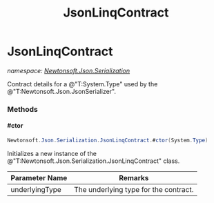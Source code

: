 ﻿---
title: JsonLinqContract
---

# JsonLinqContract
_namespace: [Newtonsoft.Json.Serialization](N-Newtonsoft.Json.Serialization.html)_

Contract details for a @"T:System.Type" used by the @"T:Newtonsoft.Json.JsonSerializer".



### Methods

#### #ctor
```csharp
Newtonsoft.Json.Serialization.JsonLinqContract.#ctor(System.Type)
```
Initializes a new instance of the @"T:Newtonsoft.Json.Serialization.JsonLinqContract" class.

|Parameter Name|Remarks|
|--------------|-------|
|underlyingType|The underlying type for the contract.|



